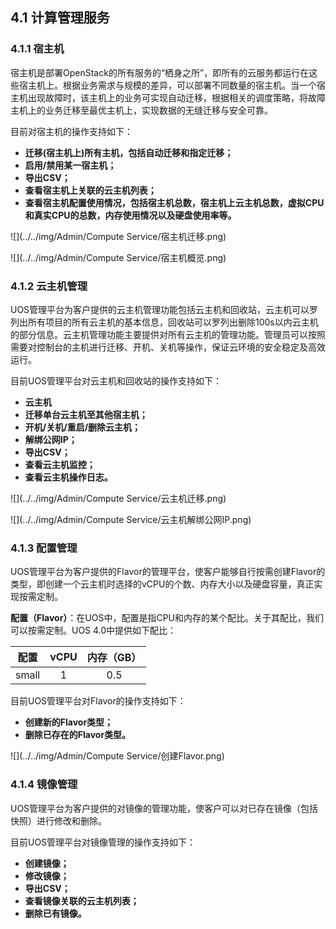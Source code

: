 ## 4.1 计算管理服务

### 4.1.1 宿主机

宿主机是部署OpenStack的所有服务的“栖身之所”，即所有的云服务都运行在这些宿主机上。根据业务需求与规模的差异，可以部署不同数量的宿主机。当一个宿主机出现故障时，该主机上的业务可实现自动迁移，根据相关的调度策略，将故障主机上的业务迁移至最优主机上，实现数据的无缝迁移与安全可靠。

目前对宿主机的操作支持如下：

* __迁移(宿主机上)所有主机，包括自动迁移和指定迁移；__
* __启用/禁用某一宿主机；__
* __导出CSV；__
* __查看宿主机上关联的云主机列表；__
* __查看宿主机配置使用情况，包括宿主机总数，宿主机上云主机总数，虚拟CPU和真实CPU的总数，内存使用情况以及硬盘使用率等。__

![](../../img/Admin/Compute Service/宿主机迁移.png)

![](../../img/Admin/Compute Service/宿主机概览.png)


### 4.1.2 云主机管理

UOS管理平台为客户提供的云主机管理功能包括云主机和回收站，云主机可以罗列出所有项目的所有云主机的基本信息，回收站可以罗列出删除100s以内云主机的部分信息。云主机管理功能主要提供对所有云主机的管理功能。管理员可以按照需要对控制台的主机进行迁移、开机、关机等操作，保证云环境的安全稳定及高效运行。

目前UOS管理平台对云主机和回收站的操作支持如下：
* __云主机__
 * __迁移单台云主机至其他宿主机；__
 * __开机/关机/重启/删除云主机；__
 * __解绑公网IP；__
 * __导出CSV；__
 * __查看云主机监控；__
 * __查看云主机操作日志。__

![](../../img/Admin/Compute Service/云主机迁移.png)

![](../../img/Admin/Compute Service/云主机解绑公网IP.png)


### 4.1.3 配置管理

UOS管理平台为客户提供的Flavor的管理平台，使客户能够自行按需创建Flavor的类型，即创建一个云主机时选择的vCPU的个数、内存大小以及硬盘容量，真正实现按需定制。

**配置（Flavor）**：在UOS中，配置是指CPU和内存的某个配比。关于其配比，我们可以按需定制。UOS 4.0中提供如下配比：

|     **配置**     | **vCPU** | **内存（GB）** |
| :-------------: | :-----: | :-----------: |
|     small       |    1    |      0.5      |


目前UOS管理平台对Flavor的操作支持如下：

* __创建新的Flavor类型；__
* __删除已存在的Flavor类型。__

![](../../img/Admin/Compute Service/创建Flavor.png)

### 4.1.4 镜像管理

UOS管理平台为客户提供的对镜像的管理功能，使客户可以对已存在镜像（包括快照）进行修改和删除。

目前UOS管理平台对镜像管理的操作支持如下：

* __创建镜像；__
* __修改镜像；__
* __导出CSV；__
* __查看镜像关联的云主机列表；__
* __删除已有镜像。__